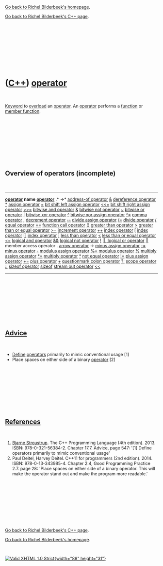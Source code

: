 [Go back to Richel Bilderbeek's homepage](index.htm).

[Go back to Richel Bilderbeek's C++ page](Cpp.htm).

 

 

 

 

 

([C++](Cpp.htm)) [operator](CppOperator.htm)
============================================

 

[Keyword](CppKeyword.htm) to [overload](CppOverload.htm) an
[operator](CppOperator.htm). An [operator](CppOperator.htm) performs a
[function](CppFunction.htm) or [member function](CppMemberFunction.htm).

 

 

 

 

 

Overview of operators (incomplete)
----------------------------------

 

  ----------------------------------------------------------------------- -------------------------------------------------
  **[operator](CppOperator.htm) name**                                    **[operator](CppOperator.htm)**
                                                                          .\*
                                                                          -&gt;\*
  [address-of operator](CppOperatorAddressOf.htm)                         [&](CppOperatorAddressOf.htm)
  [dereference operator](CppOperatorDereference.htm)                      [\*](CppOperatorDereference.htm)
  [assign operator](CppOperatorAssign.htm)                                [=](CppOperatorAssign.htm)
  [bit shift left assign operator](CppOperatorBitShiftLeftAssign.htm)     [&lt;&lt;=](CppOperatorBitShiftLeftAssign.htm)
  [bit shift right assign operator](CppOperatorBitShiftRightAssign.htm)   [&gt;&gt;=](CppOperatorBitShiftRightAssign.htm)
  [bitwise and operator](CppOperatorBitwiseAnd.htm)                       [&](CppOperatorBitwiseAnd.htm)
  [bitwise not operator](CppOperatorBitwiseNot.htm)                       [\~](CppOperatorBitwiseNot.htm)
  [bitwise or operator](CppOperatorBitwiseOr.htm)                         [|](CppOperatorBitwiseOr.htm)
  [bitwise xor operator](CppOperatorBitwiseXor.htm)                       [\^](CppOperatorBitwiseXor.htm)
  [bitwise xor assign operator](CppOperatorBitwiseXorAssign.htm)          [\^=](CppOperatorBitwiseXorAssign.htm)
  [comma operator](CppOperatorComma.htm)                                  [,](CppOperatorComma.htm)
  [decrement operator](CppOperatorDecrement.htm)                          [--](CppOperatorDecrement.htm)
  [divide assign operator](CppOperatorDivideAssign.htm)                   [/=](CppOperatorDivideAssign.htm)
  [divide operator](CppOperatorDivide.htm)                                [/](CppOperatorDivide.htm)
  [equal operator](CppOperatorEqual.htm)                                  [==](CppOperatorEqual.htm)
  [function call operator](CppOperatorFunctionCall.htm)                   [()](CppOperatorFunctionCall.htm)
  [greater than operator](CppOperatorGreater.htm)                         [&gt;](CppOperatorGreater.htm)
  [greater than or equal operator](CppOperatorGreaterEqual.htm)           [&gt;=](CppOperatorGreaterEqual.htm)
  [increment operator](CppOperatorIncrement.htm)                          [++](CppOperatorIncrement.htm)
  [index operator](CppOperatorIndex.htm)                                  [\[](CppOperatorIndex.htm)
  [index operator](CppOperatorIndex.htm)                                  [\[\]](CppOperatorIndex.htm)
  [index operator](CppOperatorIndex.htm)                                  [\]](CppOperatorIndex.htm)
  [less than operator](CppOperatorLess.htm)                               [&lt;](CppOperatorLess.htm)
  [less than or equal operator](CppOperatorLessEqual.htm)                 [&lt;=](CppOperatorLessEqual.htm)
  [logical and operator](CppOperatorLogicalAnd.htm)                       [&&](CppOperatorLogicalAnd.htm)
  [logical not operator](CppOperatorLogicalNot.htm)                       [!](CppOperatorLogicalNot.htm)
  [||, logical or operator](CppOperatorLogicalOr.htm)                     [||](CppOperatorLogicalOr.htm)
  member access operator                                                  .
  [arrow operator](CppArrowOperator.htm)                                  -&gt;
  [minus assign operator](CppOperatorMinusAssign.htm)                     [-=](CppOperatorMinusAssign.htm)
  [minus operator](CppOperatorMinus.htm)                                  [-](CppOperatorMinus.htm)
  [modulus assign operator](CppOperatorModulusAssign.htm)                 [%=](CppOperatorModulusAssign.htm)
  [modulus operator](CppOperatorModulus.htm)                              [%](CppOperatorModulus.htm)
  [multiply assign operator](CppOperatorMultiplyAssign.htm)               [\*=](CppOperatorMultiplyAssign.htm)
  [multiply operator](CppOperatorMultiply.htm)                            [\*](CppOperatorMultiply.htm)
  [not equal operator](CppOperatorNotEqual.htm)                           [!=](CppOperatorNotEqual.htm)
  [plus assign operator](CppOperatorPlusAssign.htm)                       [+=](CppOperatorPlusAssign.htm)
  [plus operator](CppOperatorPlus.htm)                                    [+](CppOperatorPlus.htm)
  [questionmark colon operator](CppOperatorQuestionmarkColon.htm)         [?:](CppOperatorQuestionmarkColon.htm)
  [scope operator](CppOperatorScope.htm)                                  [::](CppOperatorScope.htm)
  [sizeof operator](CppSizeof.htm)                                        [sizeof](CppOperatorSizeof.htm)
  [stream out operator](CppOperatorStreamOut.htm)                         [&lt;&lt;](CppOperatorStreamOut.htm)
  ----------------------------------------------------------------------- -------------------------------------------------

 

 

 

 

 

[Advice](CppAdvice.htm)
-----------------------

 

-   [Define](CppDefinition.htm) [operators](CppOperator.htm) primarily
    to mimic conventional usage \[1\]
-   Place spaces on either side of a binary [operator](CppOperator.htm)
    \[2\]

 

 

 

 

 

[References](CppReferences.htm)
-------------------------------

 

1.  [Bjarne Stroustrup](CppBjarneStroustrup.htm). The C++ Programming
    Language (4th edition). 2013. ISBN: 978-0-321-56384-2. Chapter 17.7.
    Advice, page 547: '\[1\] Define operators primarily to mimic
    conventional usage'
2.  Paul Deitel, Harvey Deitel. C++11 for programmers (2nd edition).
    2014. ISBN: 978-0-13-343985-4. Chapter 2.4, Good Programming
    Practice 2.7. page 28: 'Place spaces on either side of a
    binary operator. This will make the operator stand out and make the
    program more readable.'

 

 

 

 

 

[Go back to Richel Bilderbeek's C++ page](Cpp.htm).

[Go back to Richel Bilderbeek's homepage](index.htm).

 

[![Valid XHTML 1.0 Strict](valid-xhtml10.png){width="88"
height="31"}](http://validator.w3.org/check?uri=referer)
